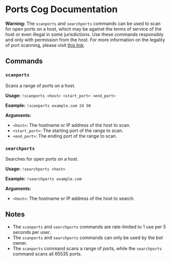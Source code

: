 # Ports Cog Documentation

**Warning:** The `scanports` and `searchports` commands can be used to scan for open ports on a host, which may be against the terms of service of the host or even illegal in some jurisdictions. Use these commands responsibly and only with permission from the host. For more information on the legality of port scanning, please visit [this link](https://www.stationx.net/is-port-scanning-legal/).

## Commands

### `scanports`

Scans a range of ports on a host.

**Usage:** `!scanports <host> <start_port> <end_port>`

**Example:** `!scanports example.com 24 50`

**Arguments:**

* `<host>`: The hostname or IP address of the host to scan.
* `<start_port>`: The starting port of the range to scan.
* `<end_port>`: The ending port of the range to scan.

### `searchports`

Searches for open ports on a host.

**Usage:** `!searchports <host>`

**Example:** `!searchports example.com`

**Arguments:**

* `<host>`: The hostname or IP address of the host to search.

## Notes

* The `scanports` and `searchports` commands are rate-limited to 1 use per 5 seconds per user.
* The `scanports` and `searchports` commands can only be used by the bot owner.
* The `scanports` command scans a range of ports, while the `searchports` command scans all 65535 ports.

